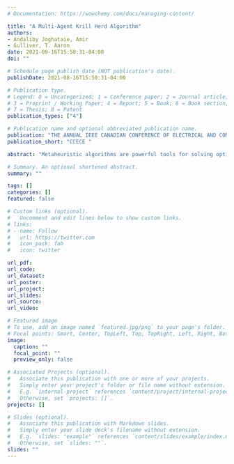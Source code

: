 ```yaml
---
# Documentation: https://wowchemy.com/docs/managing-content/

title: "A Multi-Agent Krill Herd Algorithm"
authors: 
- Andaliby Joghataie, Amir
- Gulliver, T. Aaron
date: 2021-09-16T15:50:31-04:00
doi: ""

# Schedule page publish date (NOT publication's date).
publishDate: 2021-08-16T15:50:31-04:00

# Publication type.
# Legend: 0 = Uncategorized; 1 = Conference paper; 2 = Journal article;
# 3 = Preprint / Working Paper; 4 = Report; 5 = Book; 6 = Book section;
# 7 = Thesis; 8 = Patent
publication_types: ["4"]

# Publication name and optional abbreviated publication name.
publication: "THE ANNUAL IEEE CANADIAN CONFERENCE OF ELECTRICAL AND COMPUTER ENGINEERING"
publication_short: "CCECE "

abstract: "Metaheuristic algorithms are powerful tools for solving optimization problems. The Krill Herd Algorithm (KHA) is a new nature-inspired metaheuristic algorithm. A Multi-Agent System (MAS) is a system that contains multiple interacting agents. These agents are autonomous entities that interact with their environment to achieve specific goals. Agents can also learn or use their knowledge to accomplish a task. Multi-agent systems can solve problems that are very difficult or even impossible for monolithic systems to solve. In this paper, a modification of KHA is proposed which incorporates MAS to obtain a Multi-Agent Krill Herd Algorithm (MA-KHA). The performance of the proposed algorithm is evaluated using several benchmark global optimization problems. Numerical results are presented which show that MA-KHA performs better than existing krill herd algorithms."

# Summary. An optional shortened abstract.
summary: ""

tags: []
categories: []
featured: false

# Custom links (optional).
#   Uncomment and edit lines below to show custom links.
# links:
# - name: Follow
#   url: https://twitter.com
#   icon_pack: fab
#   icon: twitter

url_pdf:
url_code:
url_dataset:
url_poster:
url_project:
url_slides:
url_source:
url_video:

# Featured image
# To use, add an image named `featured.jpg/png` to your page's folder. 
# Focal points: Smart, Center, TopLeft, Top, TopRight, Left, Right, BottomLeft, Bottom, BottomRight.
image:
  caption: ""
  focal_point: ""
  preview_only: false

# Associated Projects (optional).
#   Associate this publication with one or more of your projects.
#   Simply enter your project's folder or file name without extension.
#   E.g. `internal-project` references `content/project/internal-project/index.md`.
#   Otherwise, set `projects: []`.
projects: []

# Slides (optional).
#   Associate this publication with Markdown slides.
#   Simply enter your slide deck's filename without extension.
#   E.g. `slides: "example"` references `content/slides/example/index.md`.
#   Otherwise, set `slides: ""`.
slides: ""
---
```

